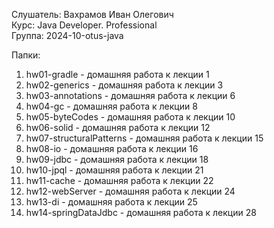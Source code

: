 Слушатель: Вахрамов Иван Олегович  
Курс: Java Developer. Professional  
Группа: 2024-10-otus-java  

Папки:
1) hw01-gradle - домашняя работа к лекции 1
2) hw02-generics - домашняя работа к лекции 3
3) hw03-annotations - домашняя работа к лекции 6
4) hw04-gc - домашняя работа к лекции 8
5) hw05-byteCodes - домашняя работа к лекции 10
6) hw06-solid - домашняя работа к лекции 12
7) hw07-structuralPatterns - домашняя работа к лекции 15
8) hw08-io - домашняя работа к лекции 16
9) hw09-jdbc - домашняя работа к лекции 18
10) hw10-jpql - домашняя работа к лекции 21
11) hw11-cache - домашняя работа к лекции 22
12) hw12-webServer - домашняя работа к лекции 24
13) hw13-di - домашняя работа к лекции 25
14) hw14-springDataJdbc - домашняя работа к лекции 28
